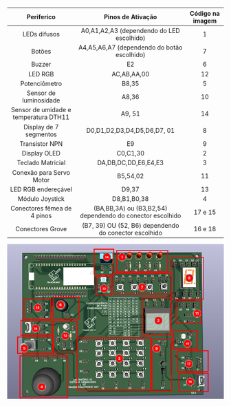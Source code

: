 |              Periferico               |                     Pinos de Ativação                     | Código na imagem |
| :-----------------------------------: | :-------------------------------------------------------: | :--------------: |
|             LEDs difusos              |         A0,A1,A2,A3 (dependendo do LED escolhido)         |        1         |
|                Botões                 |        A4,A5,A6,A7 (dependendo do botão escolhido)        |        7         |
|                Buzzer                 |                            E2                             |        6         |
|                LED RGB                |                        AC,AB,AA,00                        |        12        |
|             Potenciômetro             |                           B8,35                           |        5         |
|        Sensor de luminosidade         |                           A8,36                           |        10        |
| Sensor de umidade e temperatura DTH11 |                          A9, 51                           |        14        |
|        Display de 7 segmentos         |                D0,D1,D2,D3,D4,D5,D6,D7, 01                |        8         |
|            Transistor NPN             |                            E9                             |        9         |
|             Display OLED              |                         C0,C1,30                          |        2         |
|           Teclado Matricial           |                   DA,DB,DC,DD,E6,E4,E3                    |        3         |
|       Conexão para Servo Motor        |                         B5,54,02                          |        11        |
|          LED RGB endereçável          |                           D9,37                           |        13        |
|            Módulo Joystick            |                        D8,B1,B0,38                        |        4         |
|      Conectores fêmea de 4 pinos      | (BA,BB,3A) ou (B3,B2,54) dependendo do conector escolhido |     17 e 15      |
|           Conectores Grove            |   (B7, 39) OU (52, B6) dependendo do conector escolhido   |     16 e 18      |

<img src="../imagens/numerado.png"/>
